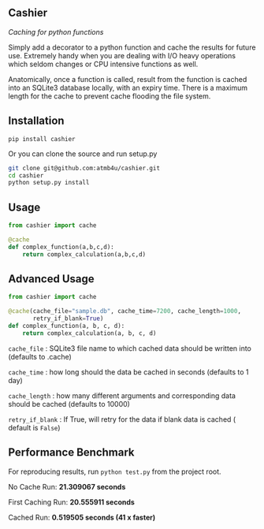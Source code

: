 Cashier
-
_Caching for python functions_


Simply add a decorator to a python function and cache the results for future use. Extremely handy when you are dealing with I/O heavy operations which seldom changes or CPU intensive functions as well.

Anatomically, once a function is called, result from the function is cached into an SQLite3 database locally, with an expiry time. There is a maximum length for the cache to prevent cache flooding the file system.


Installation
-

```pip install cashier```

Or you can clone the source and run setup.py

```bash
git clone git@github.com:atmb4u/cashier.git
cd cashier
python setup.py install
```


Usage
-



```python
from cashier import cache

@cache
def complex_function(a,b,c,d):
    return complex_calculation(a,b,c,d)
```

Advanced Usage
-


```python
from cashier import cache

@cache(cache_file="sample.db", cache_time=7200, cache_length=1000, 
       retry_if_blank=True)
def complex_function(a, b, c, d):
    return complex_calculation(a, b, c, d)
```


`cache_file` : SQLite3 file name to which cached data should be written into (defaults to .cache)

`cache_time` : how long should the data be cached in seconds (defaults to 1 day)

`cache_length` : how many different arguments and corresponding data should be cached (defaults to 10000)

`retry_if_blank` : If True, will retry for the data if blank data is cached ( default is `False`)


Performance Benchmark
-

For reproducing results, run `python test.py` from the project root.

No Cache Run: **21.309067 seconds**

First Caching Run: **20.555911 seconds**

Cached Run: **0.519505 seconds (41 x faster)**
